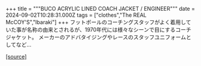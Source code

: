 +++
title = """BUCO ACRYLIC LINED COACH JACKET / ENGINEER"""
date = 2024-09-02T10:28:31.000Z
tags = ["clothes","The REAL McCOY'S","Ibaraki"]
+++
フットボールのコーチングスタッフがよく着用していた事が名称の由来とされるが、1970年代には様々なシーンで目にするコーチジャケット。 メーカーのアドバタイジングやレースのスタッフユニフォームとしてなど...

[[source]](https://the-realmccoys.ocnk.net/product/1383)
